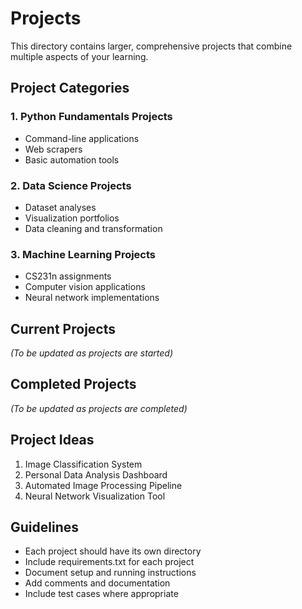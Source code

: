 # Projects

This directory contains larger, comprehensive projects that combine multiple aspects of your learning.

## Project Categories

### 1. Python Fundamentals Projects
- Command-line applications
- Web scrapers
- Basic automation tools

### 2. Data Science Projects
- Dataset analyses
- Visualization portfolios
- Data cleaning and transformation

### 3. Machine Learning Projects
- CS231n assignments
- Computer vision applications
- Neural network implementations

## Current Projects
*(To be updated as projects are started)*

## Completed Projects
*(To be updated as projects are completed)*

## Project Ideas
1. Image Classification System
2. Personal Data Analysis Dashboard
3. Automated Image Processing Pipeline
4. Neural Network Visualization Tool

## Guidelines
- Each project should have its own directory
- Include requirements.txt for each project
- Document setup and running instructions
- Add comments and documentation
- Include test cases where appropriate
